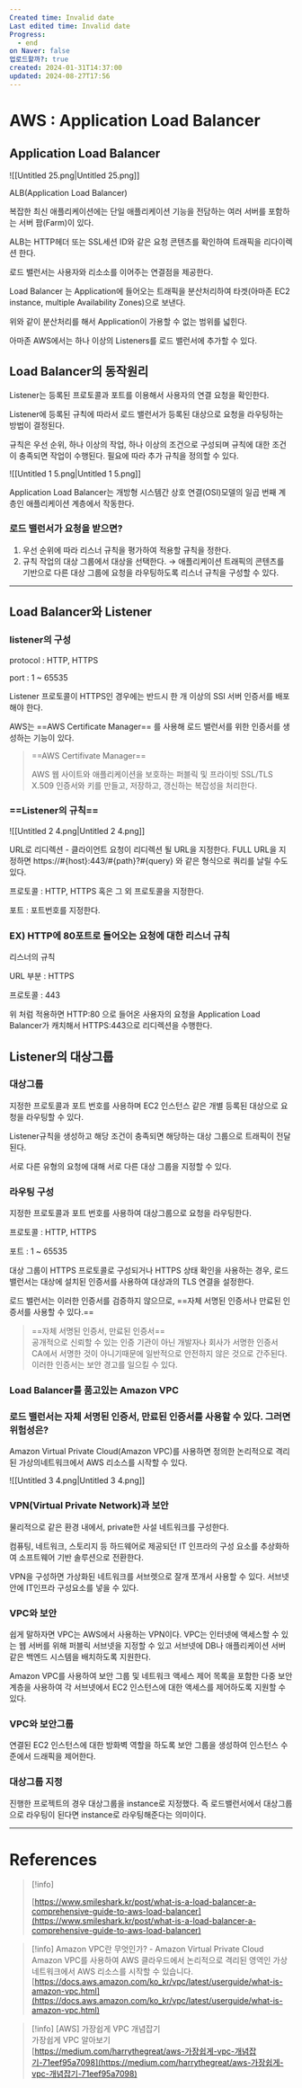 ```yaml
---
Created time: Invalid date
Last edited time: Invalid date
Progress:
  - end
on Naver: false
업로드할까?: true
created: 2024-01-31T14:37:00
updated: 2024-08-27T17:56
---
```

# AWS : Application Load Balancer

## Application Load Balancer

![[Untitled 25.png|Untitled 25.png]]

  

ALB(Application Load Balancer)

복잡한 최신 애플리케이션에는 단일 애플리케이션 기능을 전담하는 여러 서버를 포함하는 서버 팜(Farm)이 있다.

ALB는 HTTP헤더 또는 SSL세션 ID와 같은 요청 콘텐츠를 확인하여 트래픽을 리다이렉션 한다.

로드 밸런서는 사용자와 리소소를 이어주는 연결점을 제공한다.

Load Balancer 는 Application에 들어오는 트래픽을 분산처리하여 타겟(아마존 EC2 instance, multiple Availability Zones)으로 보낸다.

위와 같이 분산처리를 해서 Application이 가용할 수 없는 범위를 넓힌다.

아마존 AWS에서는 하나 이상의 Listeners를 로드 밸런서에 추가할 수 있다.

## Load Balancer의 동작원리

Listener는 등록된 프로토콜과 포트를 이용해서 사용자의 연결 요청을 확인한다.

Listener에 등록된 규칙에 따라서 로드 밸런서가 등록된 대상으로 요청을 라우팅하는 방법이 결정된다.

규칙은 우선 순위, 하나 이상의 작업, 하나 이상의 조건으로 구성되며 규칙에 대한 조건이 충족되면 작업이 수행된다. 필요에 따라 추가 규칙을 정의할 수 있다.

  

![[Untitled 1 5.png|Untitled 1 5.png]]

  

Application Load Balancer는 개방형 시스템간 상호 연결(OSI)모델의 일곱 번째 계층인 애플리케이션 계층에서 작동한다.

  

### 로드 밸런서가 요청을 받으면?

1. 우선 순위에 따라 리스너 규칙을 평가하여 적용할 규칙을 정한다.
2. 규칙 작업의 대상 그룹에서 대상을 선택한다. → 애플리케이션 트래픽의 콘텐츠를 기반으로 다른 대상 그룹에 요청을 라우팅하도록 리스너 규칙을 구성할 수 있다.

  

---

## Load Balancer와 Listener

### listener의 구성

protocol : HTTP, HTTPS

port : 1 ~ 65535

  

Listener 프로토콜이 HTTPS인 경우에는 반드시 한 개 이상의 SSl 서버 인증서를 배포해야 한다.

AWS는 ==AWS Certificate Manager== 를 사용해 로드 밸런서를 위한 인증서를 생성하는 기능이 있다.  
  

> ==AWS Certifivate Manager==
> 
> AWS 웹 사이트와 애플리케이션을 보호하는 퍼블릭 및 프라이빗 SSL/TLS X.509 인증서와 키를 만들고, 저장하고, 갱신하는 복잡성을 처리한다.

### ==Listener의 규칙==

![[Untitled 2 4.png|Untitled 2 4.png]]

URL로 리디렉션 - 클라이언트 요청이 리디렉션 될 URL을 지정한다. FULL URL을 지정하면 https://#{host}:443/#{path}?#{query} 와 같은 형식으로 쿼리를 날릴 수도 있다.

  

프로토콜 : HTTP, HTTPS 혹은 그 외 프로토콜을 지정한다.

포트 : 포트번호를 지정한다.

### EX) HTTP에 80포트로 들어오는 요청에 대한 리스너 규칙

리스너의 규칙

URL 부분 : HTTPS

프로토콜 : 443

  

위 처럼 적용하면 HTTP:80 으로 들어온 사용자의 요청을 Application Load Balancer가 캐치해서 HTTPS:443으로 리디렉션을 수행한다.

  

  

## Listener의 대상그룹

### 대상그룹

지정한 프로토콜과 포트 번호를 사용하며 EC2 인스턴스 같은 개별 등록된 대상으로 요청을 라우팅할 수 있다.

Listener규칙을 생성하고 해당 조건이 충족되면 해당하는 대상 그룹으로 트래픽이 전달된다.

서로 다른 유형의 요청에 대해 서로 다른 대상 그룹을 지정할 수 있다.

  

### 라우팅 구성

지정한 프로토콜과 포트 번호를 사용하여 대상그룹으로 요청을 라우팅한다.

프로토콜 : HTTP, HTTPS

포트 : 1 ~ 65535

  

대상 그룹이 HTTPS 프로토콜로 구성되거나 HTTPS 상태 확인을 사용하는 경우, 로드 밸런서는 대상에 설치된 인증서를 사용하여 대상과의 TLS 연결을 설정한다.

로드 밸런서는 이러한 인증서를 검증하지 않으므로, ==자체 서명된 인증서나 만료된 인증서를 사용할 수 있다.==

  

> ==자체 서명된 인증서, 만료된 인증서==  
> 공개적으로 신뢰할 수 있는 인증 기관이 아닌 개발자나 회사가 서명한 인증서  
> CA에서 서명한 것이 아니기때문에 일반적으로 안전하지 않은 것으로 간주된다.  
> 이러한 인증서는 보안 경고를 일으킬 수 있다.  

  

### Load Balancer를 품고있는 Amazon VPC

### 로드 밸런서는 자체 서명된 인증서, 만료된 인증서를 사용할 수 있다. 그러면 위험성은?

Amazon Virtual Private Cloud(Amazon VPC)를 사용하면 정의한 논리적으로 격리된 가상의네트워크에서 AWS 리소스를 시작할 수 있다.

![[Untitled 3 4.png|Untitled 3 4.png]]

  

### VPN(Virtual Private Network)과 보안

물리적으로 같은 환경 내에서, private한 사설 네트워크를 구성한다.

컴퓨팅, 네트워크, 스토리지 등 하드웨어로 제공되던 IT 인프라의 구성 요소를 추상화하여 소프트웨어 기반 솔루션으로 전환한다.

VPN을 구성하면 가상화된 네트워크를 서브렛으로 잘개 쪼개서 사용할 수 있다. 서브넷 안에 IT인프라 구성요소를 넣을 수 있다.

  

### VPC와 보안

쉽게 말하자면 VPC는 AWS에서 사용하는 VPN이다. VPC는 인터넷에 액세스할 수 있는 웹 서버를 위해 퍼블릭 서브넷을 지정할 수 있고 서브넷에 DB나 애플리케이션 서버 같은 백엔드 시스템을 배치하도록 지원한다.

Amazon VPC를 사용하여 보안 그룹 및 네트워크 액세스 제어 목록을 포함한 다중 보안 계층을 사용하여 각 서브넷에서 EC2 인스턴스에 대한 액세스를 제어하도록 지원할 수 있다.

  

### VPC와 보안그룹

연결된 EC2 인스턴스에 대한 방화벽 역할을 하도록 보안 그룹을 생성하여 인스턴스 수준에서 드래픽을 제어한다.

  

  

### 대상그룹 지정

진행한 프로젝트의 경우 대상그룹을 instance로 지정했다. 즉 로드밸런서에서 대상그룹으로 라우팅이 된다면 instance로 라우팅해준다는 의미이다.

  

---

# References

> [!info]  
>  
> [https://www.smileshark.kr/post/what-is-a-load-balancer-a-comprehensive-guide-to-aws-load-balancer](https://www.smileshark.kr/post/what-is-a-load-balancer-a-comprehensive-guide-to-aws-load-balancer)  

> [!info] Amazon VPC란 무엇인가? - Amazon Virtual Private Cloud  
> Amazon VPC를 사용하여 AWS 클라우드에서 논리적으로 격리된 영역인 가상 네트워크에서 AWS 리소스를 시작할 수 있습니다.  
> [https://docs.aws.amazon.com/ko_kr/vpc/latest/userguide/what-is-amazon-vpc.html](https://docs.aws.amazon.com/ko_kr/vpc/latest/userguide/what-is-amazon-vpc.html)  

> [!info] [AWS] 가장쉽게 VPC 개념잡기  
> 가장쉽게 VPC 알아보기  
> [https://medium.com/harrythegreat/aws-가장쉽게-vpc-개념잡기-71eef95a7098](https://medium.com/harrythegreat/aws-가장쉽게-vpc-개념잡기-71eef95a7098)